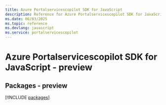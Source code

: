 ```yaml
---
title: Azure Portalservicescopilot SDK for JavaScript
description: Reference for Azure Portalservicescopilot SDK for JavaScript
ms.date: 06/03/2025
ms.topic: reference
ms.devlang: javascript
ms.service: portalservicescopilot
---
```

# Azure Portalservicescopilot SDK for JavaScript - preview
## Packages - preview
[!INCLUDE [packages](portalservicescopilot-index.md)]